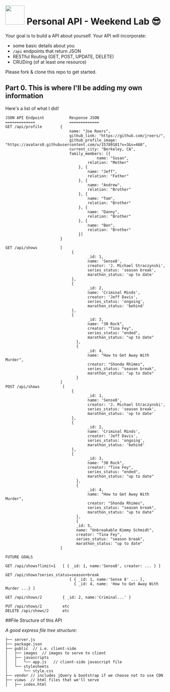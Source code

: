 # <img src="https://cloud.githubusercontent.com/assets/7833470/10423298/ea833a68-7079-11e5-84f8-0a925ab96893.png" width="60"> Personal API - Weekend Lab 😎

Your goal is to build a API about yourself. Your API will incorporate:
* some basic details about you
* `/api` endpoints that return JSON
* RESTful Routing (GET, POST, UPDATE, DELETE)
* CRUDing (of at least one resource)

Please fork & clone this repo to get started.

## Part 0. This is where I'll be adding my own information

Here's a list of what I did!

    JSON API Endpoint           Response JSON
    =============               =============
    GET /api/profile		{
								name: "Joe Roers",
								github_link: "https://github.com/jroers/",
								github_profile_image: "https://avatars0.githubusercontent.com/u/15789101?v=3&s=460",
								current_city: "Berkeley, CA",
								family_members: [{
    										name: "Susan",
                      					relation: "Mother"
				                    }, { 
				                    	name: "Jeff",
				                      	relation: "Father"
				                    }, { 
				                    	name: "Andrew",
				                      	relation: "Brother"
				                    }, {
				                    	name: "Tom",
				                      	relation: "Brother"
				                    }, {
				                    	name: "Danny",
				                      	relation: "Brother"
				                    }, {
				                    	name: "Ben",
				                      	relation: "Brother"
				                    }]
		                    }

    GET /api/shows      	[
                                 {
										_id: 1,
										name: 'Sense8',
										creator: 'J. Michael Straczynski',
										series_status: 'season break',
										marathon_status: 'up to date'
                                 },
                                 { 
										_id: 2,
										name: 'Criminal Minds',
										creator: 'Jeff Davis',
										series_status: 'ongoing',
										marathon_status: 'behind'
                                 },
                                 {
										_id: 3,
										name: "30 Rock",
										creator: "Tina Fey",
										series_status: "ended",
										marathon_status: "up to date"
                             	   },
                             	   {
										_id: 4,
										name: "How to Get Away With Murder",
										creator: "Shonda Rhimes",
										series_status: "season break",
										marathon_status: "up to date"
                         	   	   }
                            ]
    POST /api/shows			 [
                                 {
										_id: 1,
										name: 'Sense8',
										creator: 'J. Michael Straczynski',
										series_status: 'season break',
										marathon_status: 'up to date'
                                 },
                                 { 
										_id: 2,
										name: 'Criminal Minds',
										creator: 'Jeff Davis',
										series_status: 'ongoing',
										marathon_status: 'behind'
                                 },
                                 {
										_id: 3,
										name: "30 Rock",
										creator: "Tina Fey",
										series_status: "ended",
										marathon_status: "up to date"
                             	   },
                             	   {
										_id: 4,
										name: "How to Get Away With Murder",
										creator: "Shonda Rhimes",
										series_status: "season break",
										marathon_status: "up to date"
                         	   	   },
                         	   	   {
                         	   	   _id: 5,
                         	   	   name: "Unbreakable Kimmy Schmidt",
                         	   	   creator: "Tina Fey",
                         	   	   series_status: "season break",
                         	   	   marathon_status: "up to date"
                            ]
    
    FUTURE GOALS
    
    GET /api/shows?limit=1   [ { _id: 1, name:'Sense8', creator: ... } ]

    GET /api/shows?series_status=season+break
                                [ { _id: 1, name:'Sense 8' ... },
                                  { _id: 4, name: 'How to Get Away With Murder ...} ]                                
    
    GET /api/shows/2         { _id: 2, name:'Criminal...' }

    PUT /api/shows/2         etc
    DELETE /api/shows/2      etc



##File Structure of this API

_A good express file tree structure_:

```
├── server.js
├── package.json
├── public  // i.e. client-side
│   ├── images  // images to serve to client
│   ├── javascripts
│   │   └── app.js   // client-side javascript file
│   └── stylesheets
│       └── style.css
├── vendor // includes jQuery & bootstrap if we choose not to use CDN
├── views  // html files that we'll serve
│   ├── index.html
```
